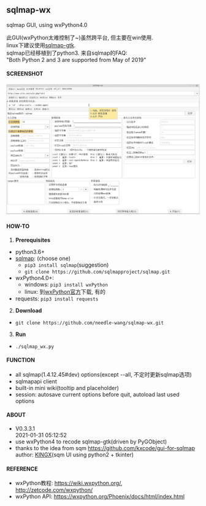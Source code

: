 ## sqlmap-wx
sqlmap GUI, using wxPython4.0

此GUI(wxPython太难控制了~)虽然跨平台, 但主要在win使用.  
linux下建议使用[sqlmap-gtk](https://github.com/needle-wang/sqlmap-gtk).   
sqlmap已经移植到了python3. 来自sqlmap的FAQ:  
"Both Python 2 and 3 are supported from May of 2019"

#### SCREENSHOT
![screenshot](https://github.com/needle-wang/sqlmap-wx/blob/master/screenshots/sqlmap-wx1.png)

#### HOW-TO
1. **Prerequisites**
  - python3.6+
  - [sqlmap](https://github.com/sqlmapproject/sqlmap): (choose one)
    - `pip3 install sqlmap`(suggestion)
    - `git clone https://github.com/sqlmapproject/sqlmap.git`
  - wxPython4.0+:
     - windows: `pip3 install wxPython`
     - linux: 到[wxPython官方](https://wxpython.org/pages/downloads/index.html)下载, 有的
  - requests: `pip3 install requests`
2. **Download**
  - `git clone https://github.com/needle-wang/sqlmap-wx.git`
3. **Run**
  - `./sqlmap_wx.py`

#### FUNCTION
- all sqlmap(1.4.12.45#dev) options(except --all, 不定时更新sqlmap选项)
- sqlmapapi client
- built-in mini wiki(tooltip and placeholder)
- session: autosave current options before quit, autoload last used options

#### ABOUT
- V0.3.3.1  
   2021-01-31 05:12:52
- use wxPython4 to recode sqlmap-gtk(driven by PyGObject)
- thanks to the idea from sqm <https://github.com/kxcode/gui-for-sqlmap>  
  author: [KINGX](https://github.com/kxcode)(sqm UI using python2 + tkinter)

#### REFERENCE
- wxPython教程: https://wiki.wxpython.org/, http://zetcode.com/wxpython/
- wxPython API: https://wxpython.org/Phoenix/docs/html/index.html
